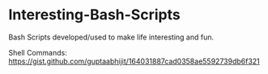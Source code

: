 # Interesting-Bash-Scripts
Bash Scripts developed/used to make life interesting and fun.

Shell Commands: https://gist.github.com/guptaabhijit/164031887cad0358ae5592739db6f321
